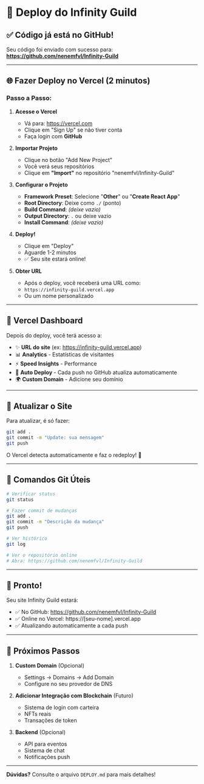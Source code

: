 # 🚀 Deploy do Infinity Guild

## ✅ Código já está no GitHub!

Seu código foi enviado com sucesso para: **https://github.com/nenemfvl/Infinity-Guild**

---

## 🌐 Fazer Deploy no Vercel (2 minutos)

### Passo a Passo:

1. **Acesse o Vercel**
   - Vá para: https://vercel.com
   - Clique em "Sign Up" se não tiver conta
   - Faça login com **GitHub**

2. **Importar Projeto**
   - Clique no botão "Add New Project"
   - Você verá seus repositórios
   - Clique em **"Import"** no repositório "nenemfvl/Infinity-Guild"

3. **Configurar o Projeto**
   - **Framework Preset**: Selecione "**Other**" ou "**Create React App**"
   - **Root Directory**: Deixe como `./` (ponto)
   - **Build Command**: *(deixe vazio)*
   - **Output Directory**: `.` ou deixe vazio
   - **Install Command**: *(deixe vazio)*

4. **Deploy!**
   - Clique em "Deploy"
   - Aguarde 1-2 minutos
   - ✅ Seu site estará online!

5. **Obter URL**
   - Após o deploy, você receberá uma URL como:
   - `https://infinity-guild.vercel.app`
   - Ou um nome personalizado

---

## 🎯 Vercel Dashboard

Depois do deploy, você terá acesso a:
- ✨ **URL do site** (ex: https://infinity-guild.vercel.app)
- 📊 **Analytics** - Estatísticas de visitantes
- ⚡ **Speed Insights** - Performance
- 🔄 **Auto Deploy** - Cada push no GitHub atualiza automaticamente
- 🌍 **Custom Domain** - Adicione seu domínio

---

## 🔄 Atualizar o Site

Para atualizar, é só fazer:

```bash
git add .
git commit -m "Update: sua mensagem"
git push
```

O Vercel detecta automaticamente e faz o redeploy! 🚀

---

## 📝 Comandos Git Úteis

```bash
# Verificar status
git status

# Fazer commit de mudanças
git add .
git commit -m "Descrição da mudança"
git push

# Ver histórico
git log

# Ver o repositório online
# Abra: https://github.com/nenemfvl/Infinity-Guild
```

---

## 🎉 Pronto!

Seu site Infinity Guild estará:
- ✅ No GitHub: https://github.com/nenemfvl/Infinity-Guild
- ✅ Online no Vercel: https://[seu-nome].vercel.app
- ✅ Atualizando automaticamente a cada push

---

## 🌟 Próximos Passos

1. **Custom Domain** (Opcional)
   - Settings → Domains → Add Domain
   - Configure no seu provedor de DNS

2. **Adicionar Integração com Blockchain** (Futuro)
   - Sistema de login com carteira
   - NFTs reais
   - Transações de token

3. **Backend** (Opcional)
   - API para eventos
   - Sistema de chat
   - Notificações push

---

**Dúvidas?** Consulte o arquivo `DEPLOY.md` para mais detalhes!

